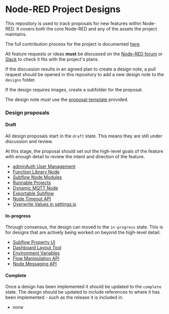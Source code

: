 # Node-RED Project Designs

This repository is used to track proposals for new features within Node-RED. It
covers both the core Node-RED and any of the assets the project maintains.

The full contribution process for the project is documented [here](https://nodered.org/about/contribute/).

All feature requests or ideas **must** be discussed on the [Node-RED forum](https://discourse.nodered.org)
or [Slack](https://nodered.org/slack) to check it fits with the project's plans.

If the discussion results in an agreed plan to create a design note, a pull
request should be opened in this repository to add a new design note to the `designs`
folder.

If the design requires images, create a subfolder for the proposal.

The design note *must* use the [proposal-template](proposal-template.md) provided.

### Design proposals

#### Draft

All design proposals start in the `draft` state. This means they are still under
discussion and review.

At this stage, the proposal should set out the high-level goals of the feature
with enough detail to review the intent and direction of the feature.

 - [adminAuth User Management](designs/adminAuth-user-management.md)
 - [Function Library Node](designs/function-library-node.md)
 - [Subflow Node Modules](designs/subflow-node-modules.md)
 - [Runnable Projects](designs/runnable-projects.md)
 - [Dynamic MQTT Node](designs/dynamic-mqtt-node.md)
 - [Exportable Subflow](designs/exportable-subflow/README.md)
 - [Node Timeout API](designs/timeout-api.md)
 - [Overwrite Values in settings.js](designs/overwrite-settings.md)

#### In-progress

Through consensus, the design can moved to the `in-progress` state. This is
for designs that are actively being worked on beyond the high-level detail.

 - [Subflow Property UI](designs/subflow-property-ui)
 - [Dashboard Layout Tool](designs/dashboard-layout-tool)
 - [Environment Variables](designs/env-vars)
 - [Flow Manipulation API](designs/flow-manipulation-api)
 - [Node Messaging API](designs/node-messaging-api.md)

#### Complete

Once a design has been implemented it should be updated to the `complete` state.
The design should be updated to include references to where it has been implemented -
such as the release it is included in.

 - *none*
